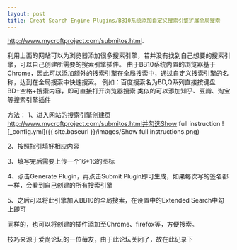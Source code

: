```yaml
---
layout: post
title: Creat Search Engine Plugins/BB10系统添加自定义搜索引擎扩展全局搜索
---
```


http://www.mycroftproject.com/submitos.html.

利用上面的网站可以为浏览器添加很多搜索引擎，若并没有找到自己想要的搜索引擎，可以自己创建所需要的搜索引擎插件。
由于BB10系统内置的浏览器基于Chrome，因此可以添加额外的搜索引擎在全局搜索中，通过自定义搜索引擎的名称，达到在全局搜索中快速搜索。
例如：百度搜索名为BD,Q系列直接按键盘BD+空格+搜索内容，即可直接打开浏览器搜索
类似的可以添加知乎、豆瓣、淘宝等搜索引擎插件

方法：
1、进入网站的搜索引擎创建页
http://www.mycroftproject.com/submitos.html并勾选Show full instruction
![_config.yml]({{ site.baseurl }}/images/Show full instructions.png)

2、按照指引填好相应内容

3、填写完后需要上传一个16*16的图标

4、点击Generate Plugin，再点击Submit Plugin即可生成，如果每次写的签名都一样，会看到自己创建的所有搜索引擎

5、之后可以将此引擎加入BB10的全局搜索，在设置中的Extended Search中勾上即可

同样的，也可以将创建的插件添加至Chrome、firefox等，方便搜索。

技巧来源于爱尚论坛的一位莓友，由于此论坛关闭了，故在此记录下

